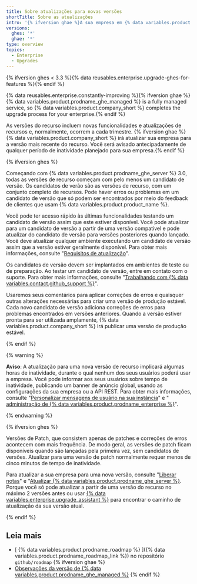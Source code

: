 ```yaml
---
title: Sobre atualizações para novas versões
shortTitle: Sobre as atualizações
intro: '{% ifversion ghae %}A sua empresa em {% data variables.product.product_name %} é atualizada com as últimas funcionalidades e correções de erros regularmente por {% data variables.product.company_short %}.{% else %}Você pode beneficiar-se de novas funcionalidades e correções de erros para {% data variables.product.product_name %} atualizando a sua empresa para uma versão recém-lançada.{% endif %}'
versions:
  ghes: '*'
  ghae: '*'
type: overview
topics:
  - Enterprise
  - Upgrades
---
```


{% ifversion ghes < 3.3 %}{% data reusables.enterprise.upgrade-ghes-for-features %}{% endif %}

{% data reusables.enterprise.constantly-improving %}{% ifversion ghae %}{% data variables.product.prodname_ghe_managed %} is a fully managed service, so {% data variables.product.company_short %} completes the upgrade process for your enterprise.{% endif %}

As versões do recurso incluem novas funcionalidades e atualizações de recursos e, normalmente, ocorrem a cada trimestre. {% ifversion ghae %}{% data variables.product.company_short %} irá atualizar sua empresa para a versão mais recente do recurso. Você será avisado antecipadamente de qualquer período de inatividade planejado para sua empresa.{% endif %}

{% ifversion ghes %}

Começando com {% data variables.product.prodname_ghe_server %} 3.0, todas as versões de recurso começam com pelo menos um candidato de versão. Os candidatos de verão são as versões de recurso, com um conjunto completo de recursos. Pode haver erros ou problemas em um candidato de versão que só podem ser encontrados por meio do feedback de clientes que usam {% data variables.product.product_name %}.

Você pode ter acesso rápido às últimas funcionalidades testando um candidato de versão assim que este estiver disponível. Você pode atualizar para um candidato de versão a partir de uma versão compatível e pode atualizar do candidato de versão para versões posteriores quando lançado. Você deve atualizar qualquer ambiente executando um candidato de versão assim que a versão estiver geralmente disponível. Para obter mais informações, consulte "[Requisitos de atualização](/admin/enterprise-management/upgrade-requirements)".

Os candidatos de versão devem ser implantados em ambientes de teste ou de preparação. Ao testar um candidato de versão, entre em contato com o suporte. Para obter mais informações, consulte "[Trabalhando com {% data variables.contact.github_support %}](/admin/enterprise-support)".

Usaremos seus comentários para aplicar correções de erros e quaisquer outras alterações necessárias para criar uma versão de produção estável. Cada novo candidato de versão adiciona correções de erros para problemas encontrados em versões anteriores. Quando a versão estiver pronta para ser utilizada amplamente, {% data variables.product.company_short %} irá publicar uma versão de produção estável.

{% endif %}

{% warning %}

**Aviso**: A atualização para uma nova versão de recurso implicará algumas horas de inatividade, durante o qual nenhum dos seus usuários poderá usar a empresa. Você pode informar aos seus usuários sobre tempo de inatividade, publicando um banner de anúncio global, usando as configurações da sua empresa ou a API REST. Para obter mais informações, consulte "[Personalizar mensagens de usuário na sua instância](/admin/user-management/customizing-user-messages-on-your-instance#creating-a-global-announcement-banner)" e "[ administração de {% data variables.product.prodname_enterprise %}](/rest/reference/enterprise-admin#announcements)".

{% endwarning %}

{% ifversion ghes %}

Versões de Patch, que consistem apenas de patches e correções de erros acontecem com mais frequência. De modo geral, as versões de patch ficam disponíveis quando são lançadas pela primeira vez, sem candidatos de versões. Atualizar para uma versão de patch normalmente requer menos de cinco minutos de tempo de inatividade.

Para atualizar a sua empresa para uma nova versão, consulte "[Liberar notas](/enterprise-server/admin/release-notes)" e "[Atualizar {% data variables.product.prodname_ghe_server %}](/admin/enterprise-management/upgrading-github-enterprise-server). Porque você só pode atualizar a partir de uma versão do recurso no máximo 2 versões antes ou usar [{% data variables.enterprise.upgrade_assistant %}](https://support.github.com/enterprise/server-upgrade) para encontrar o caminho de atualização da sua versão atual.

{% endif %}

## Leia mais

- [ {% data variables.product.prodname_roadmap %} ]({% data variables.product.prodname_roadmap_link %}) no repositório `github/roadmap` {% ifversion ghae %}
- [ Observações da versão de {% data variables.product.prodname_ghe_managed %}](/admin/release-notes)
{% endif %}
